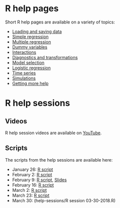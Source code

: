 # R help pages

Short R help pages are available on a variety of topics:

* [Loading and saving data](info-pages/loading-and-saving-data.md)
* [Simple regression](info-pages/simple-regression.md)
* [Multiple regression](info-pages/multiple-regression-basics.md)
* [Dummy variables](info-pages/dummy-variables.md)
* [Interactions](info-pages/interactions.md)
* [Diagnostics and transformations](info-pages/diagnostics-and-transformations.md)
* [Model selection](info-pages/model-selection.md)
* [Logistic regression](info-pages/logistic-regression.md)
* [Time series](info-pages/time-series.md)
* [Simulations](info-pages/simulations.md)
* [Getting more help](info-pages/getting-more-help.md)

# R help sessions

## Videos

R help session videos are available on [YouTube](https://www.youtube.com/channel/UCvAAxbaNx74exieSPKzqUnw).

## Scripts

The scripts from the help sessions are available here:

* January 26: [R script](help-sessions/help-session-01-26.R)
* February 2: [R script](help-sessions/help-session-02-02.R)
* February 9: [R script](help-sessions/help-session-02-09.R), [Slides](help-sessions/help-session-02-09.pdf)
* February 16: [R script](help-sessions/help-session-02-16.R)
* March 2: [R script](help-sessions/help-session-03-02.R)
* March 23: [R script](help-sessions/help-session-03-23.R)
* March 30: (help-sessions/R session 03-30-2018.R)
